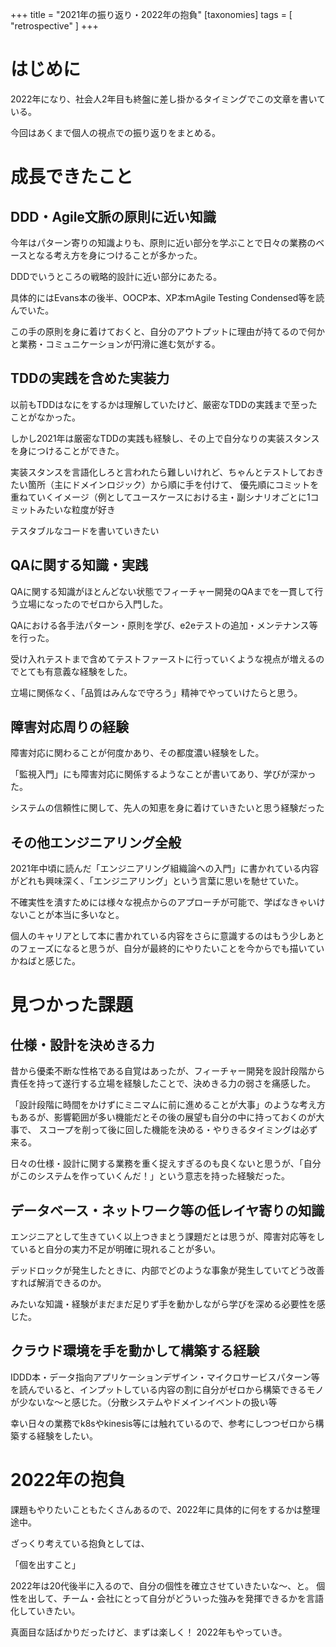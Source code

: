 +++
title = "2021年の振り返り・2022年の抱負"
[taxonomies]
tags = [ "retrospective" ]
+++

# はじめに
2022年になり、社会人2年目も終盤に差し掛かるタイミングでこの文章を書いている。

今回はあくまで個人の視点での振り返りをまとめる。

# 成長できたこと

## DDD・Agile文脈の原則に近い知識

今年はパターン寄りの知識よりも、原則に近い部分を学ぶことで日々の業務のベースとなる考え方を身につけることが多かった。

DDDでいうところの戦略的設計に近い部分にあたる。

具体的にはEvans本の後半、OOCP本、XP本ｍAgile Testing Condensed等を読んでいた。

この手の原則を身に着けておくと、自分のアウトプットに理由が持てるので何かと業務・コミュニケーションが円滑に進む気がする。

## TDDの実践を含めた実装力

以前もTDDはなにをするかは理解していたけど、厳密なTDDの実践まで至ったことがなかった。

しかし2021年は厳密なTDDの実践も経験し、その上で自分なりの実装スタンスを身につけることができた。

実装スタンスを言語化しろと言われたら難しいけれど、ちゃんとテストしておきたい箇所（主にドメインロジック）から順に手を付けて、
優先順にコミットを重ねていくイメージ（例としてユースケースにおける主・副シナリオごとに1コミットみたいな粒度が好き

テスタブルなコードを書いていきたい

## QAに関する知識・実践

QAに関する知識がほとんどない状態でフィーチャー開発のQAまでを一貫して行う立場になったのでゼロから入門した。

QAにおける各手法パターン・原則を学び、e2eテストの追加・メンテナンス等を行った。

受け入れテストまで含めてテストファーストに行っていくような視点が増えるのでとても有意義な経験をした。

立場に関係なく、「品質はみんなで守ろう」精神でやっていけたらと思う。

## 障害対応周りの経験

障害対応に関わることが何度かあり、その都度濃い経験をした。

「監視入門」にも障害対応に関係するようなことが書いてあり、学びが深かった。

システムの信頼性に関して、先人の知恵を身に着けていきたいと思う経験だった

## その他エンジニアリング全般

2021年中頃に読んだ「エンジニアリング組織論への入門」に書かれている内容がどれも興味深く、「エンジニアリング」という言葉に思いを馳せていた。

不確実性を潰すためには様々な視点からのアプローチが可能で、学ばなきゃいけないことが本当に多いなと。

個人のキャリアとして本に書かれている内容をさらに意識するのはもう少しあとのフェーズになると思うが、自分が最終的にやりたいことを今からでも描いていかねばと感じた。

# 見つかった課題

## 仕様・設計を決めきる力
昔から優柔不断な性格である自覚はあったが、フィーチャー開発を設計段階から責任を持って遂行する立場を経験したことで、決めきる力の弱さを痛感した。

「設計段階に時間をかけずにミニマムに前に進めることが大事」のような考え方もあるが、影響範囲が多い機能だとその後の展望も自分の中に持っておくのが大事で、
スコープを削って後に回した機能を決める・やりきるタイミングは必ず来る。

日々の仕様・設計に関する業務を重く捉えすぎるのも良くないと思うが、「自分がこのシステムを作っていくんだ！」という意志を持った経験だった。

## データベース・ネットワーク等の低レイヤ寄りの知識

エンジニアとして生きていく以上つきまとう課題だとは思うが、障害対応等をしていると自分の実力不足が明確に現れることが多い。

デッドロックが発生したときに、内部でどのような事象が発生していてどう改善すれば解消できるのか。

みたいな知識・経験がまだまだ足りず手を動かしながら学びを深める必要性を感じた。

## クラウド環境を手を動かして構築する経験

IDDD本・データ指向アプリケーションデザイン・マイクロサービスパターン等を読んでいると、インプットしている内容の割に自分がゼロから構築できるモノが少ないな〜と感じた。（分散システムやドメインイベントの扱い等

幸い日々の業務でk8sやkinesis等には触れているので、参考にしつつゼロから構築する経験をしたい。

# 2022年の抱負

課題もやりたいこともたくさんあるので、2022年に具体的に何をするかは整理途中。

ざっくり考えている抱負としては、

「個を出すこと」

2022年は20代後半に入るので、自分の個性を確立させていきたいな〜、と。
個性を出して、チーム・会社にとって自分がどういった強みを発揮できるかを言語化していきたい。

真面目な話ばかりだったけど、まずは楽しく！
2022年もやっていき。